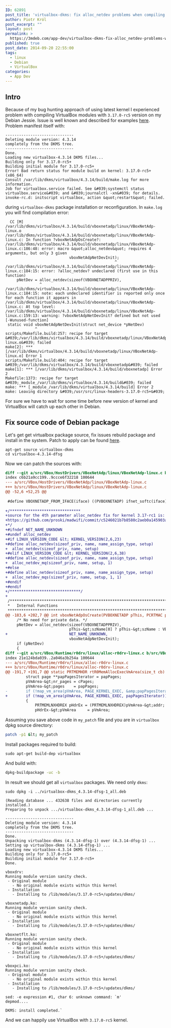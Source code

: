 ```yaml
---
ID: 62891
post_title: 'virtualbox-dkms: fix alloc_netdev problems when compiling with 3.17.0-rcX headers'
author: Piotr Król
post_excerpt: ""
layout: post
permalink: >
  https://3mdeb.com/app-dev/virtualbox-dkms-fix-alloc_netdev-problems-when-compiling-with-3-17-0-rcx-headers/
published: true
post_date: 2014-09-20 22:55:00
tags:
  - linux
  - Debian
  - VirtualBox
categories:
  - App Dev
---
```

Intro
-----

Because of my bug hunting approach of using latest kernel I experienced problem
with compiling VirtualBox modules with `3.17.0-rc5` version on my Debian Jessie. Issue is well
known and described for examples [here](https://bugs.launchpad.net/ubuntu/+source/virtualbox/+bug/1358157).
Problem manifest itself with:

```
------------------------------
Deleting module version: 4.3.14
completely from the DKMS tree.
------------------------------
Done.
Loading new virtualbox-4.3.14 DKMS files...
Building only for 3.17.0-rc5+
Building initial module for 3.17.0-rc5+
Error! Bad return status for module build on kernel: 3.17.0-rc5+ (x86_64)
Consult /var/lib/dkms/virtualbox/4.3.14/build/make.log for more information.
Job for virtualbox.service failed. See &#039;systemctl status virtualbox.service&#039; and &#039;journalctl -xn&#039; for details.
invoke-rc.d: initscript virtualbox, action &quot;restart&quot; failed.
```

during `virtualbox-dkms` package installation or reconfiguration. In `make.log` you will find compilation error:

```
  CC [M]  /var/lib/dkms/virtualbox/4.3.14/build/vboxnetadp/linux/VBoxNetAdp-linux.o
/var/lib/dkms/virtualbox/4.3.14/build/vboxnetadp/linux/VBoxNetAdp-linux.c: In function ?vboxNetAdpOsCreate?:
/var/lib/dkms/virtualbox/4.3.14/build/vboxnetadp/linux/VBoxNetAdp-linux.c:186:48: error: macro &quot;alloc_netdev&quot; requires 4 arguments, but only 3 given
                            vboxNetAdpNetDevInit);
                                                ^
/var/lib/dkms/virtualbox/4.3.14/build/vboxnetadp/linux/VBoxNetAdp-linux.c:184:15: error: ?alloc_netdev? undeclared (first use in this function)
     pNetDev = alloc_netdev(sizeof(VBOXNETADPPRIV),
               ^
/var/lib/dkms/virtualbox/4.3.14/build/vboxnetadp/linux/VBoxNetAdp-linux.c:184:15: note: each undeclared identifier is reported only once for each function it appears in
/var/lib/dkms/virtualbox/4.3.14/build/vboxnetadp/linux/VBoxNetAdp-linux.c: At top level:
/var/lib/dkms/virtualbox/4.3.14/build/vboxnetadp/linux/VBoxNetAdp-linux.c:159:13: warning: ?vboxNetAdpNetDevInit? defined but not used [-Wunused-function]
 static void vboxNetAdpNetDevInit(struct net_device *pNetDev)
             ^
scripts/Makefile.build:257: recipe for target &#039;/var/lib/dkms/virtualbox/4.3.14/build/vboxnetadp/linux/VBoxNetAdp-linux.o&#039; failed
make[2]: *** [/var/lib/dkms/virtualbox/4.3.14/build/vboxnetadp/linux/VBoxNetAdp-linux.o] Error 1
scripts/Makefile.build:404: recipe for target &#039;/var/lib/dkms/virtualbox/4.3.14/build/vboxnetadp&#039; failed
make[1]: *** [/var/lib/dkms/virtualbox/4.3.14/build/vboxnetadp] Error 2
Makefile:1373: recipe for target &#039;_module_/var/lib/dkms/virtualbox/4.3.14/build&#039; failed
make: *** [_module_/var/lib/dkms/virtualbox/4.3.14/build] Error 2
make: Leaving directory &#039;/usr/src/linux-headers-3.17.0-rc5+&#039;
```

For sure we have to wait for some time before new version of kernel and
VirtualBox will catch up each other in Debian.

Fix source code of Debian package
----------------------------

Let's get get virtualbox package source, fix issues rebuild package and install
in the system. Patch to apply can be found [here](https://forums.virtualbox.org/viewtopic.php?p=296650#p296650).

```
apt-get source virtualbox-dkms
cd virtualbox-4.3.14-dfsg
```

Now we can patch the sources with:

```diff
diff --git a/src/VBox/HostDrivers/VBoxNetAdp/linux/VBoxNetAdp-linux.c b/src/VBox/HostDrivers/VBoxNetAdp/linux/VBoxNetAdp-linux.c
index c6b21a9cc199..9ccce6f32218 100644
--- a/src/VBox/HostDrivers/VBoxNetAdp/linux/VBoxNetAdp-linux.c
+++ b/src/VBox/HostDrivers/VBoxNetAdp/linux/VBoxNetAdp-linux.c
@@ -52,6 +52,25 @@
 
 #define VBOXNETADP_FROM_IFACE(iface) ((PVBOXNETADP) ifnet_softc(iface))
 
+/*******************************
+source for the 4th parameter alloc_netdev fix for kernel 3.17-rc1 is:
+https://github.com/proski/madwifi/commit/c5246021b7b8580c2aeb0a145903acc07d246ac1
+*/
+#ifndef NET_NAME_UNKNOWN
+#undef alloc_netdev
+#if LINUX_VERSION_CODE &lt; KERNEL_VERSION(2,6,23)
+#define alloc_netdev(sizeof_priv, name, name_assign_type, setup) 
+  alloc_netdev(sizeof_priv, name, setup)
+#elif LINUX_VERSION_CODE &lt; KERNEL_VERSION(2,6,38)
+#define alloc_netdev(sizeof_priv, name, name_assign_type, setup) 
+  alloc_netdev_mq(sizeof_priv, name, setup, 1)
+#else
+#define alloc_netdev(sizeof_priv, name, name_assign_type, setup) 
+  alloc_netdev_mqs(sizeof_priv, name, setup, 1, 1)
+#endif
+#endif
+/*******************************/
+
 /*******************************************************************************
 *   Internal Functions                                                         *
 *******************************************************************************/
@@ -183,6 +202,7 @@ int vboxNetAdpOsCreate(PVBOXNETADP pThis, PCRTMAC pMACAddress)
     /* No need for private data. */
     pNetDev = alloc_netdev(sizeof(VBOXNETADPPRIV),
                            pThis-&gt;szName[0] ? pThis-&gt;szName : VBOXNETADP_LINUX_NAME,
+                           NET_NAME_UNKNOWN,
                            vboxNetAdpNetDevInit);
     if (pNetDev)
     {
diff --git a/src/VBox/Runtime/r0drv/linux/alloc-r0drv-linux.c b/src/VBox/Runtime/r0drv/linux/alloc-r0drv-linux.c
index 21e124bda039..2a046a3b254a 100644
--- a/src/VBox/Runtime/r0drv/linux/alloc-r0drv-linux.c
+++ b/src/VBox/Runtime/r0drv/linux/alloc-r0drv-linux.c
@@ -191,7 +191,7 @@ static PRTMEMHDR rtR0MemAllocExecVmArea(size_t cb)
         struct page **papPagesIterator = papPages;
         pVmArea-&gt;nr_pages = cPages;
         pVmArea-&gt;pages    = papPages;
-        if (!map_vm_area(pVmArea, PAGE_KERNEL_EXEC, &amp;papPagesIterator))
+        if (!map_vm_area(pVmArea, PAGE_KERNEL_EXEC, papPagesIterator))
         {
             PRTMEMLNXHDREX pHdrEx = (PRTMEMLNXHDREX)pVmArea-&gt;addr;
             pHdrEx-&gt;pVmArea     = pVmArea;
```

Assuming you save above code in `my_patch` file and you are in `virtualbox`
dpkg source directory:

```sh
patch -p1 &lt; my_patch
```

Install packages required to build:

```
sudo apt-get build-dep virtualbox
```

And build with:

```sh
dpkg-buildpackage -uc -b
```

In result we should get all `virtualbox` packages. We need only `dkms`:

```
sudo dpkg -i ../virtualbox-dkms_4.3.14-dfsg-1_all.deb

(Reading database ... 432638 files and directories currently installed.)
Preparing to unpack .../virtualbox-dkms_4.3.14-dfsg-1_all.deb ...

------------------------------
Deleting module version: 4.3.14
completely from the DKMS tree.
------------------------------
Done.
Unpacking virtualbox-dkms (4.3.14-dfsg-1) over (4.3.14-dfsg-1) ...
Setting up virtualbox-dkms (4.3.14-dfsg-1) ...
Loading new virtualbox-4.3.14 DKMS files...
Building only for 3.17.0-rc5+
Building initial module for 3.17.0-rc5+
Done.

vboxdrv:
Running module version sanity check.
 - Original module
   - No original module exists within this kernel
 - Installation
   - Installing to /lib/modules/3.17.0-rc5+/updates/dkms/

vboxnetadp.ko:
Running module version sanity check.
 - Original module
   - No original module exists within this kernel
 - Installation
   - Installing to /lib/modules/3.17.0-rc5+/updates/dkms/

vboxnetflt.ko:
Running module version sanity check.
 - Original module
   - No original module exists within this kernel
 - Installation
   - Installing to /lib/modules/3.17.0-rc5+/updates/dkms/

vboxpci.ko:
Running module version sanity check.
 - Original module
   - No original module exists within this kernel
 - Installation
   - Installing to /lib/modules/3.17.0-rc5+/updates/dkms/

sed: -e expression #1, char 6: unknown command: `m'
depmod....

DKMS: install completed.`
```

And we can happily use VirtualBox with `3.17.0-rc5` kernel.